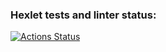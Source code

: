### Hexlet tests and linter status:
[![Actions Status](https://github.com/smrkov/qa-engineer-project-85/actions/workflows/hexlet-check.yml/badge.svg)](https://github.com/smrkov/qa-engineer-project-85/actions)